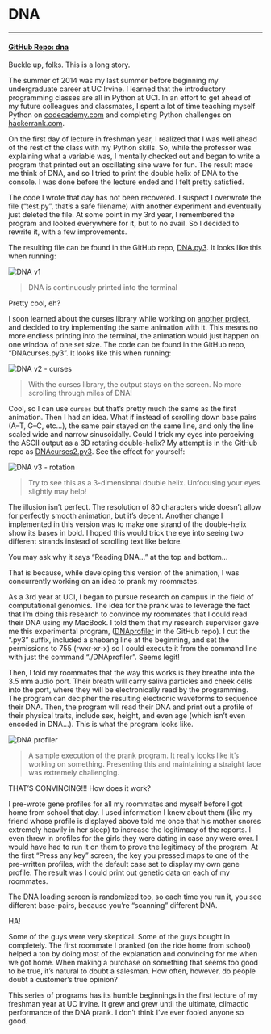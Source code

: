 # DNA

---

#### [GitHub Repo: dna](https://github.com/khalidelassaad/dna)

Buckle up, folks. This is a long story.

The summer of 2014 was my last summer before beginning my undergraduate career at UC Irvine. I learned that the introductory programming classes are all in Python at UCI. In an effort to get ahead of my future colleagues and classmates, I spent a lot of time teaching myself Python on [codecademy.com](https://www.codecademy.com/) and completing Python challenges on [hackerrank.com](http://hackerrank.com/).

On the first day of lecture in freshman year, I realized that I was well ahead of the rest of the class with my Python skills. So, while the professor was explaining what a variable was, I mentally checked out and began to write a program that printed out an oscillating sine wave for fun. The result made me think of DNA, and so I tried to print the double helix of DNA to the console. I was done before the lecture ended and I felt pretty satisfied.

The code I wrote that day has not been recovered. I suspect I overwrote the file (“test.py”, that’s a safe filename) with another experiment and eventually just deleted the file. At some point in my 3rd year, I remembered the program and looked everywhere for it, but to no avail. So I decided to rewrite it, with a few improvements.

The resulting file can be found in the GitHub repo, [DNA.py3](https://github.com/khalidelassaad/dna/blob/master/DNA.py3). It looks like this when running:

![DNA v1](../oldWebsiteContents/pics/dna.gif)

> DNA is continuously printed into the terminal

Pretty cool, eh?

I soon learned about the curses library while working on [another project](./codefolio/simulated_ecology), and decided to try implementing the same animation with it. This means no more endless printing into the terminal, the animation would just happen on one window of one set size. The code can be found in the GitHub repo, “DNAcurses.py3”. It looks like this when running:

![DNA v2 - curses](../oldWebsiteContents/pics/dnacurses.gif)

> With the curses library, the output stays on the screen. No more scrolling through miles of DNA!

Cool, so I can use `curses` but that’s pretty much the same as the first animation. Then I had an idea. What if instead of scrolling down base pairs (A–T, G–C, etc…), the same pair stayed on the same line, and only the line scaled wide and narrow sinusoidally. Could I trick my eyes into perceiving the ASCII output as a 3D rotating double-helix? My attempt is in the GitHub repo as [DNAcurses2.py3](https://github.com/khalidelassaad/dna/blob/master/DNAcurses2.py3). See the effect for yourself:

![DNA v3 - rotation](../oldWebsiteContents/pics/dnacurses21.gif)

> Try to see this as a 3-dimensional double helix. Unfocusing your eyes slightly may help!

The illusion isn’t perfect. The resolution of 80 characters wide doesn’t allow for perfectly smooth animation, but it’s decent. Another change I implemented in this version was to make one strand of the double-helix show its bases in bold. I hoped this would trick the eye into seeing two different strands instead of scrolling text like before.

You may ask why it says “Reading DNA…” at the top and bottom…

That is because, while developing this version of the animation, I was concurrently working on an idea to prank my roommates.

As a 3rd year at UCI, I began to pursue research on campus in the field of computational genomics. The idea for the prank was to leverage the fact that I’m doing this research to convince my roommates that I could read their DNA using my MacBook. I told them that my research supervisor gave me this experimental program, ([DNAprofiler](https://github.com/khalidelassaad/dna/blob/master/DNAprofiler) in the GitHub repo). I cut the “.py3” suffix, included a shebang line at the beginning, and set the permissions to 755 (rwxr-xr-x) so I could execute it from the command line with just the command “./DNAprofiler”. Seems legit!

Then, I told my roommates that the way this works is they breathe into the 3.5 mm audio port. Their breath will carry saliva particles and cheek cells into the port, where they will be electronically read by the programming. The program can decipher the resulting electronic waveforms to sequence their DNA. Then, the program will read their DNA and print out a profile of their physical traits, include sex, height, and even age (which isn’t even encoded in DNA…). This is what the program looks like.

![DNA profiler](../oldWebsiteContents/pics/dnaprofiler.gif)

> A sample execution of the prank program. It really looks like it’s working on something. Presenting this and maintaining a straight face was extremely challenging.

THAT’S CONVINCING!!! How does it work?

I pre-wrote gene profiles for all my roommates and myself before I got home from school that day. I used information I knew about them (like my friend whose profile is displayed above told me once that his mother snores extremely heavily in her sleep) to increase the legitimacy of the reports. I even threw in profiles for the girls they were dating in case any were over. I would have had to run it on them to prove the legitimacy of the program. At the first “Press any key” screen, the key you pressed maps to one of the pre-written profiles, with the default case set to display my own gene profile. The result was I could print out genetic data on each of my roommates.

The DNA loading screen is randomized too, so each time you run it, you see different base-pairs, because you’re “scanning” different DNA.

HA!

Some of the guys were very skeptical. Some of the guys bought in completely. The first roommate I pranked (on the ride home from school) helped a ton by doing most of the explanation and convincing for me when we got home. When making a purchase on something that seems too good to be true, it’s natural to doubt a salesman. How often, however, do people doubt a customer’s true opinion?

This series of programs has its humble beginnings in the first lecture of my freshman year at UC Irvine. It grew and grew until the ultimate, climactic performance of the DNA prank. I don’t think I’ve ever fooled anyone so good.
